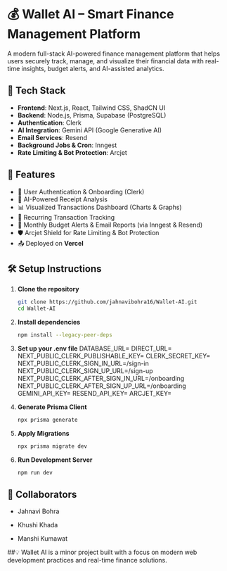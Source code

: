# 💰 Wallet AI – Smart Finance Management Platform

A modern full-stack AI-powered finance management platform that helps users securely track, manage, and visualize their financial data with real-time insights, budget alerts, and AI-assisted analytics.

## 🔧 Tech Stack

- **Frontend**: Next.js, React, Tailwind CSS, ShadCN UI
- **Backend**: Node.js, Prisma, Supabase (PostgreSQL)
- **Authentication**: Clerk
- **AI Integration**: Gemini API (Google Generative AI)
- **Email Services**: Resend
- **Background Jobs & Cron**: Inngest
- **Rate Limiting & Bot Protection**: Arcjet

## 🚀 Features

- 🔐 User Authentication & Onboarding (Clerk)
- 🧠 AI-Powered Receipt Analysis
- 📊 Visualized Transactions Dashboard (Charts & Graphs)
- 🔁 Recurring Transaction Tracking
- 📅 Monthly Budget Alerts & Email Reports (via Inngest & Resend)
- 🛡️ Arcjet Shield for Rate Limiting & Bot Protection
- 📤 Deployed on **Vercel**

## 🛠️ Setup Instructions

1. **Clone the repository**

   ```bash
   git clone https://github.com/jahnavibohra16/Wallet-AI.git
   cd Wallet-AI
2. **Install dependencies**
   ```bash
   npm install --legacy-peer-deps
3. **Set up your .env file**
   DATABASE_URL=
DIRECT_URL=
NEXT_PUBLIC_CLERK_PUBLISHABLE_KEY=
CLERK_SECRET_KEY=
NEXT_PUBLIC_CLERK_SIGN_IN_URL=/sign-in
NEXT_PUBLIC_CLERK_SIGN_UP_URL=/sign-up
NEXT_PUBLIC_CLERK_AFTER_SIGN_IN_URL=/onboarding
NEXT_PUBLIC_CLERK_AFTER_SIGN_UP_URL=/onboarding
GEMINI_API_KEY=
RESEND_API_KEY=
ARCJET_KEY=

4. **Generate Prisma Client**
   ```bash
   npx prisma generate
5. **Apply Migrations**
   ```bash
   npx prisma migrate dev
6. **Run Development Server**
   ```bash
   npm run dev

## 👥 Collaborators
- Jahnavi Bohra

- Khushi Khada

- Manshi Kumawat

##💡 Wallet AI is a minor project built with a focus on modern web development practices and real-time finance solutions.
